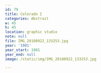 ```yaml
---
id: 79
title: Colorado I
categories: Abstrait
w: 45
h: 45
location: graphic studio
note: null
file: IMG_20180922_133253.jpg
year: '1981'
year_start: 1981
year_end: null
image: /static/img/IMG_20180922_133253.jpg

---
```

